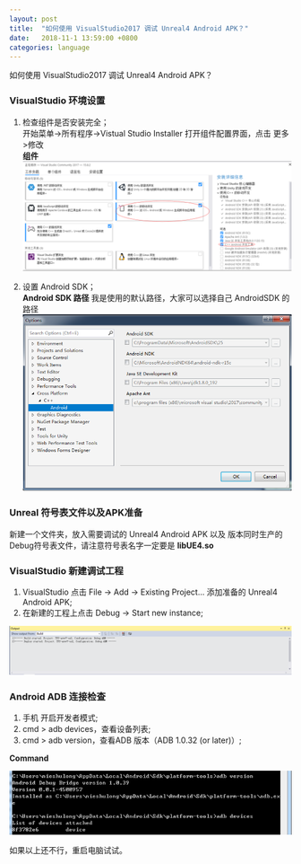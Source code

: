 ```yaml
---
layout: post
title:  "如何使用 VisualStudio2017 调试 Unreal4 Android APK？"
date:   2018-11-1 13:59:00 +0800
categories: language
---
```

如何使用 VisualStudio2017 调试 Unreal4 Android APK？
### VisualStudio 环境设置
1. 检查组件是否安装完全；<br>
开始菜单->所有程序->Vistual Studio Installer 打开组件配置界面，点击 更多>修改<br>
**组件**<br>
![](/images/vsDebugUEAndroid1.png)

2. 设置 Android SDK；<br>
**Android SDK 路径** 我是使用的默认路径，大家可以选择自己 AndroidSDK 的路径<br>
![](/images/vsDebugUEAndroid2.png)

### Unreal 符号表文件以及APK准备
新建一个文件夹，放入需要调试的 Unreal4 Android APK 以及 版本同时生产的 Debug符号表文件，请注意符号表名字一定要是 **libUE4.so**
### VisualStudio 新建调试工程
1. VisualStudio 点击 File -> Add -> Existing Project... 添加准备的 Unreal4 Android APK;
2. 在新建的工程上点击 Debug -> Start new instance;

![](/images/vsDebugUEAndroid3.png)
### Android ADB 连接检查
1. 手机 开启开发者模式;
2. cmd > adb devices，查看设备列表;
3. cmd > adb version，查看ADB 版本（ADB 1.0.32 (or later)）;

**Command**<br>

![](/images/vsDebugUEAndroid4.png)

如果以上还不行，重启电脑试试。<br>

